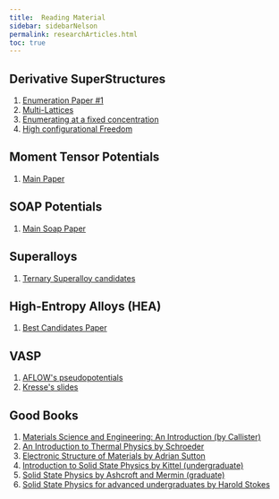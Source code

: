 ```yaml
---
title:  Reading Material
sidebar: sidebarNelson
permalink: researchArticles.html
toc: true
---
```



## Derivative SuperStructures

1. [Enumeration Paper #1][enum1]
2. [Multi-Lattices][multilattice]
3. [Enumerating at a fixed concentration][fixedConcentration]
4. [High configurational Freedom][highConfigFreedom]


## Moment Tensor Potentials

1. [Main Paper][MTP]

## SOAP Potentials

1. [Main Soap Paper][SOAP]

## Superalloys
1. [Ternary Superalloy candidates][ternarysuperalloys]

## High-Entropy Alloys (HEA)

1. [Best Candidates Paper][criteria2015]

## VASP

1. [AFLOW's pseudopotentials][AFLOWpaper]
2. [Kresse's slides][Kresse]

## Good Books

1. [Materials Science and Engineering: An Introduction (by Callister)][callister]
2. [An Introduction to Thermal Physics by Schroeder][schroeder]
3. [Electronic Structure of Materials by Adrian Sutton][sutton]
4. [Introduction to Solid State Physics by Kittel (undergraduate)][kittel]
5. [Solid State Physics by Ashcroft and Mermin (graduate)][ashcroft]
6. [Solid State Physics for advanced undergraduates by Harold Stokes][stokes]

[criteria2015]: https://journals.aps.org/prx/abstract/10.1103/PhysRevX.5.011041  
[enum1]: https://msg.byu.edu/papers/GLWHart_enumeration.pdf
[multilattice]:https://msg.byu.edu/papers/multi.pdf
[fixedConcentration]:https://msg.byu.edu/papers/enum3.pdf
[highConfigFreedom]:https://www.sciencedirect.com/science/article/pii/S0927025617302069
[AFLOWpaper]: http://materials.duke.edu/auro/AUROARTICULA/j.commatsci.2015.07.019.pdf  
[MTP]: https://www.sciencedirect.com/science/article/pii/S0927025618306372  
[schroeder]:https://www.amazon.com/Introduction-Thermal-Physics-Daniel-Schroeder/dp/0201380277/ref=sr_1_1?dchild=1&keywords=schroeder+thermal+physics&qid=1589313835&sr=8-1
[callister]:https://www.amazon.com/Materials-Science-Engineering-William-Callister/dp/1118324579/ref=sr_1_2?dchild=1&keywords=Callister+materials+science&qid=1585319267&sr=8-2
[sutton]:https://www.amazon.com/Electronic-Structure-Materials-Science-Publications/dp/0198517548/ref=sr_1_1?dchild=1&keywords=Electronic+Structure+of+Materials+Sutton&qid=1589313915&sr=8-1
[kittel]:https://www.amazon.com/Introduction-Solid-Physics-Charles-Kittel/dp/047141526X/ref=sr_1_2?dchild=1&keywords=Kittel&qid=1589314053&sr=8-2
[ashcroft]:https://www.amazon.com/Solid-State-Physics-Neil-Ashcroft/dp/8131500527/ref=sr_1_1?dchild=1&keywords=Ashcroft+and+Mermin&qid=1589314100&sr=8-1
[stokes]:https://stokes.byu.edu/stokes/textbooks
[ternarysuperalloys]:https://www.sciencedirect.com/science/article/pii/S1359645416307054
[SOAP]:https://www.nature.com/articles/s41524-017-0027-x
[Kresse]:/files/LNelson/VASPElectronicOptimization.pdf
